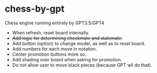 # chess-by-gpt
Chess engine running entirely by GPT3.5/GPT4

- When refresh, reset board internally.
- ~~Add logic for determining checkmate and stalemate.~~
- Add button (option) to change model, as well as to reset board.
- Add numbers for each move in notation.
- Center promotion buttons more so.
- Add shading over board when asking for promotion.
- Do not allow user to move black pieces (because GPT wil do that).
